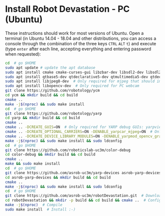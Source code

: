 # Install Robot Devastation - PC (Ubuntu)

These instructions should work for most versions of Ubuntu. Open a terminal (in Ubuntu 14.04 - 18.04 and other distributions, you can access a console through the combination of the three keys `CTRL` `ALT` `t`) and execute (type `enter` after each line, accepting everything and entering password when requested):

```bash
cd  # go $HOME
sudo apt update # update the apt database
sudo apt install cmake cmake-curses-gui libzbar-dev libsdl2-dev libsdl2-image-dev libsdl2-mixer-dev libsdl2-ttf-dev build-essential libace-dev git
sudo apt install qtbase5-dev qtdeclarative5-dev qtmultimedia5-dev qtdeclarative5-qtquick2-plugin qtdeclarative5-window-plugin qtdeclarative5-qtmultimedia-plugin qtdeclarative5-controls-plugin qtdeclarative5-dialogs-plugin libqt5svg5
sudo apt install libjpeg8-dev  # Only required for mjpeg that should improve video comms
sudo apt install libopencv-dev  # Only required for PC webcam
git clone https://github.com/robotology/ycm
cd ycm && mkdir build && cd build
cmake ..
make -j$(nproc) && sudo make install
cd  # go $HOME
git clone https://github.com/robotology/yarp
cd yarp && mkdir build && cd build
cmake ..
cmake .. -DCREATE_GUIS=ON  # Only required for YARP debug GUIs: yarpview, gyarpmanager
cmake .. -DCREATE_OPTIONAL_CARRIERS=ON -DENABLE_yarpcar_mjpeg=ON  # Only required for mjpeg that should improve video comms
cmake .. -DCREATE_DEVICE_LIBRARY_MODULES=ON -DENABLE_yarpmod_opencv_grabber=ON  # Only required for PC webcam
make -j$(nproc) && sudo make install && sudo ldconfig
cd  # go $HOME
git clone https://github.com/roboticslab-uc3m/color-debug
cd color-debug && mkdir build && cd build
cmake ..
make && sudo make install
cd  # go $HOME
git clone https://github.com/asrob-uc3m/yarp-devices asrob-yarp-devices
cd asrob-yarp-devices && mkdir build && cd build
cmake ..
make -j$(nproc) && sudo make install && sudo ldconfig
cd  # go $HOME
git clone https://github.com/asrob-uc3m/robotDevastation.git  # Download Robot Devastation
cd robotDevastation && mkdir -p build && cd build && cmake ..  # Configure Robot Devastation
make -j$(nproc)  # Compile
sudo make install  # Install :-)
```
